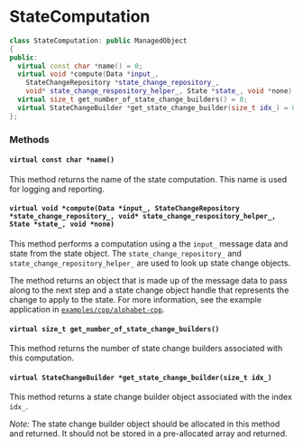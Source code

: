 # StateComputation

```c++
class StateComputation: public ManagedObject
{
public:
  virtual const char *name() = 0;
  virtual void *compute(Data *input_,
    StateChangeRepository *state_change_repository_,
    void* state_change_respository_helper_, State *state_, void *none) = 0;
  virtual size_t get_number_of_state_change_builders() = 0;
  virtual StateChangeBuilder *get_state_change_builder(size_t idx_) = 0;
};
```

### Methods

#### `virtual const char *name()`

This method returns the name of the state computation. This name is
used for logging and reporting.

#### `virtual void *compute(Data *input_, StateChangeRepository *state_change_repository_, void* state_change_respository_helper_, State *state_, void *none)`

This method performs a computation using a the `input_` message data
and state from the state object. The `state_change_repository_` and
`state_change_repository_helper_` are used to look up state change
objects.

The method returns an object that is made up of the message data to
pass along to the next step and a state change object handle that
represents the change to apply to the state. For more information, see
the example application in [`examples/cpp/alphabet-cpp`](https://github.com/WallarooLabs/wallaroo-examples/tree/release-0.1.0-rc3/examples/cpp/alphabet-cpp).

#### `virtual size_t get_number_of_state_change_builders()`

This method returns the number of state change builders associated
with this computation.

#### `virtual StateChangeBuilder *get_state_change_builder(size_t idx_)`

This method returns a state change builder object associated with the
index `idx_`.

*Note:* The state change builder object should be allocated in this
method and returned. It should not be stored in a pre-allocated array
and returned.
